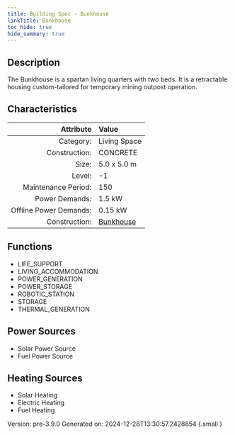 ```yaml
---
title: Building Spec - Bunkhouse
linkTitle: Bunkhouse
toc_hide: true
hide_summary: true
---
```


## Description
The Bunkhouse is a spartan living quarters with two beds. It is a retractable housing custom-tailored for temporary mining outpost operation.

## Characteristics

| Attribute      | Value |
|--------:|:------|
|Category:|Living Space|
|Construction:|CONCRETE|
|Size:|5.0 x 5.0 m|
|Level:|-1|
|Maintenance Period:|150|
|Power Demands:|1.5 kW|
|Offline Power Demands:|0.15 kW|
|Construction:|[Bunkhouse](/docs/definitions/construction/bunkhouse)|

## Functions
      
- LIFE_SUPPORT
- LIVING_ACCOMMODATION
- POWER_GENERATION
- POWER_STORAGE
- ROBOTIC_STATION
- STORAGE
- THERMAL_GENERATION


## Power Sources
      
- Solar Power Source
- Fuel Power Source

## Heating Sources

- Solar Heating
- Electric Heating
- Fuel Heating

Version: pre-3.9.0 Generated on: 2024-12-28T13:30:57.2428854
{.small }
